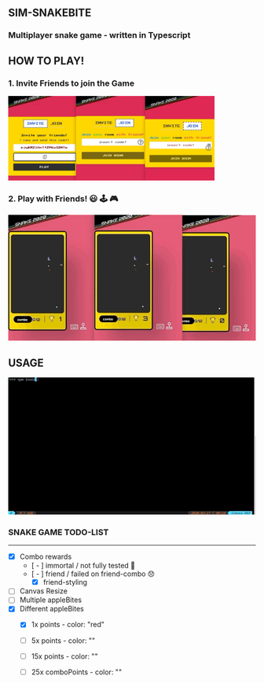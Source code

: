 ## SIM-SNAKEBITE  

### Multiplayer snake game - written in Typescript

## HOW TO PLAY!  

### 1. Invite Friends to join the Game

<img src="/snake_join.jpg" alt="snake jpg" width="420" >  

### 2. Play with Friends! 😃 🕹 🎮
<img src="/snake_low.gif" alt="snake gif">  

## USAGE   

![](setup.gif)

### SNAKE GAME TODO-LIST  
------------------------------
-[x] Combo rewards  
  - [ - ] immortal / not fully tested 🤔  
  - [ - ] friend / failed on friend-combo 😞  
      - [x] friend-styling  
-[ ] Canvas Resize  
-[ ] Multiple appleBites  
-[x] Different appleBites  
  - [x] 1x points - color: "red"  
  - [ ] 5x points - color: ""  
  - [ ] 15x points - color: ""  
  - [ ] 25x comboPoints - color: ""  

